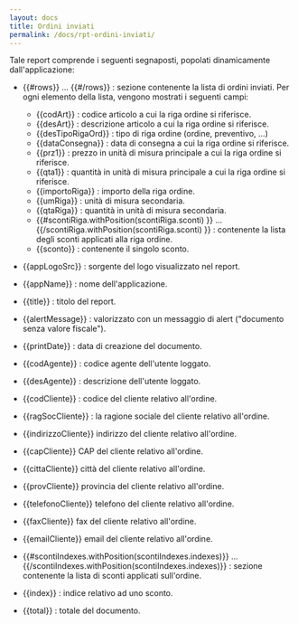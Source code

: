 ```yaml
---
layout: docs
title: Ordini inviati
permalink: /docs/rpt-ordini-inviati/
---
```


Tale report comprende i seguenti segnaposti, popolati dinamicamente dall'applicazione:

* \{\{#rows\}\} ... \{\{#/rows\}\} : sezione contenente la lista di ordini inviati. Per ogni elemento della lista, vengono mostrati i seguenti campi:
    * \{\{codArt\}\} : codice articolo a cui la riga ordine si riferisce.
    * \{\{desArt\}\} :  descrizione articolo a cui la riga ordine si riferisce.
    * \{\{desTipoRigaOrd\}\} : tipo di riga ordine (ordine, preventivo, ...)
    * \{\{dataConsegna\}\} :  data di consegna a cui la riga ordine si riferisce.
    * \{\{prz1\}\} :  prezzo in unità di misura principale a cui la riga ordine si riferisce.
    * \{\{qta1\}\} :  quantità in unità di misura principale a cui la riga ordine si riferisce.
    * \{\{importoRiga\}\} : importo della riga ordine.
    * \{\{umRiga\}\} : unità di misura secondaria.
    * \{\{qtaRiga\}\} : quantità in unità di misura secondaria.
    * \{\{#scontiRiga.withPosition(scontiRiga.sconti) \}\} ... \{\{/scontiRiga.withPosition(scontiRiga.sconti) \}\} : contenente la lista degli sconti applicati alla riga ordine.
    * \{\{sconto\}\} : contenente il singolo sconto.

* \{\{appLogoSrc\}\} : sorgente del logo visualizzato nel report.
* \{\{appName\}\} : nome dell'applicazione.
* \{\{title\}\} : titolo del report.
* \{\{alertMessage\}\} : valorizzato con un messaggio di alert ("documento senza valore fiscale").
* \{\{printDate\}\} : data di creazione del documento.
* \{\{codAgente\}\} : codice agente dell'utente loggato.
* \{\{desAgente\}\} : descrizione dell'utente loggato.
* \{\{codCliente\}\} : codice del cliente relativo all'ordine.
* \{\{ragSocCliente\}\} : la ragione sociale del cliente relativo all'ordine.
* \{\{indirizzoCliente\}\}  indirizzo del cliente relativo all'ordine.
* \{\{capCliente\}\}  CAP del cliente relativo all'ordine.
* \{\{cittaCliente\}\}  città del cliente relativo all'ordine.
* \{\{provCliente\}\}  provincia del cliente relativo all'ordine.
* \{\{telefonoCliente\}\}  telefono del cliente relativo all'ordine.
* \{\{faxCliente\}\}  fax del cliente relativo all'ordine.
* \{\{emailCliente\}\}  email del cliente relativo all'ordine.
* \{\{#scontiIndexes.withPosition(scontiIndexes.indexes)\}\} ... \{\{/scontiIndexes.withPosition(scontiIndexes.indexes)\}\} : sezione contenente la lista di sconti applicati sull'ordine.
* \{\{index\}\} : indice relativo ad uno sconto.
* \{\{total\}\} : totale del documento.
